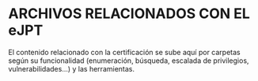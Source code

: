 <h1>ARCHIVOS RELACIONADOS CON EL eJPT</h1>
<p>El contenido relacionado con la certificación se sube aquí por carpetas según su funcionalidad (enumeración, búsqueda, escalada de privilegios, vulnerabilidades...) y las herramientas.</p>
